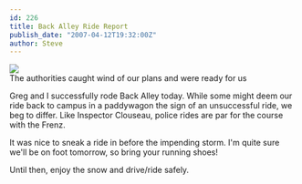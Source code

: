 ```yaml
---
id: 226
title: Back Alley Ride Report
publish_date: "2007-04-12T19:32:00Z"
author: Steve
---
```

![](http://www.flagstafffrenzy.org/wp-content/uploads/2007/04/police-van.jpg)  
The authorities caught wind of our plans and were ready for us

Greg and I successfully rode Back Alley today. While some might deem our ride back to campus in a paddywagon the sign of an unsuccessful ride, we beg to differ. Like Inspector Clouseau, police rides are par for the course with the Frenz.

It was nice to sneak a ride in before the impending storm. I'm quite sure we'll be on foot tomorrow, so bring your running shoes!

Until then, enjoy the snow and drive/ride safely.
